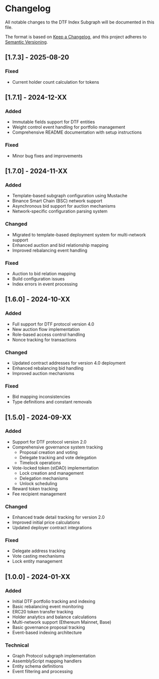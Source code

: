 # Changelog

All notable changes to the DTF Index Subgraph will be documented in this file.

The format is based on [Keep a Changelog](https://keepachangelog.com/en/1.0.0/),
and this project adheres to [Semantic Versioning](https://semver.org/spec/v2.0.0.html).

## [1.7.3] - 2025-08-20

### Fixed
- Current holder count calculation for tokens

## [1.7.1] - 2024-12-XX

### Added
- Immutable fields support for DTF entities
- Weight control event handling for portfolio management
- Comprehensive README documentation with setup instructions

### Fixed
- Minor bug fixes and improvements

## [1.7.0] - 2024-11-XX

### Added
- Template-based subgraph configuration using Mustache
- Binance Smart Chain (BSC) network support
- Asynchronous bid support for auction mechanisms
- Network-specific configuration parsing system

### Changed
- Migrated to template-based deployment system for multi-network support
- Enhanced auction and bid relationship mapping
- Improved rebalancing event handling

### Fixed
- Auction to bid relation mapping
- Build configuration issues
- Index errors in event processing

## [1.6.0] - 2024-10-XX

### Added
- Full support for DTF protocol version 4.0
- New auction flow implementation
- Role-based access control handling
- Nonce tracking for transactions

### Changed
- Updated contract addresses for version 4.0 deployment
- Enhanced rebalancing bid handling
- Improved auction mechanisms

### Fixed
- Bid mapping inconsistencies
- Type definitions and constant removals

## [1.5.0] - 2024-09-XX

### Added
- Support for DTF protocol version 2.0
- Comprehensive governance system tracking
  - Proposal creation and voting
  - Delegate tracking and vote delegation
  - Timelock operations
- Vote-locked token (stDAO) implementation
  - Lock creation and management
  - Delegation mechanisms
  - Unlock scheduling
- Reward token tracking
- Fee recipient management

### Changed
- Enhanced trade detail tracking for version 2.0
- Improved initial price calculations
- Updated deployer contract integrations

### Fixed
- Delegate address tracking
- Vote casting mechanisms
- Lock entity management

## [1.0.0] - 2024-01-XX

### Added
- Initial DTF portfolio tracking and indexing
- Basic rebalancing event monitoring
- ERC20 token transfer tracking
- Holder analytics and balance calculations
- Multi-network support (Ethereum Mainnet, Base)
- Basic governance proposal tracking
- Event-based indexing architecture

### Technical
- Graph Protocol subgraph implementation
- AssemblyScript mapping handlers
- Entity schema definitions
- Event filtering and processing